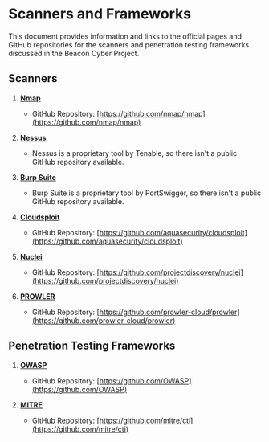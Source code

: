 # Scanners and Frameworks

This document provides information and links to the official pages and GitHub repositories for the scanners and penetration testing frameworks discussed in the Beacon Cyber Project.

## Scanners

1. **[Nmap](https://nmap.org/)**
   - GitHub Repository: [https://github.com/nmap/nmap](https://github.com/nmap/nmap)

2. **[Nessus](https://www.tenable.com/products/nessus)**
   - Nessus is a proprietary tool by Tenable, so there isn't a public GitHub repository available.

3. **[Burp Suite](https://portswigger.net/burp)**
   - Burp Suite is a proprietary tool by PortSwigger, so there isn't a public GitHub repository available.

4. **[Cloudsploit](https://cloudsploit.com/)**
   - GitHub Repository: [https://github.com/aquasecurity/cloudsploit](https://github.com/aquasecurity/cloudsploit)

5. **[Nuclei](https://nuclei.projectdiscovery.io/)**
   - GitHub Repository: [https://github.com/projectdiscovery/nuclei](https://github.com/projectdiscovery/nuclei)

6. **[PROWLER](https://prowler.cloud/)**
   - GitHub Repository: [https://github.com/prowler-cloud/prowler](https://github.com/prowler-cloud/prowler)

## Penetration Testing Frameworks

1. **[OWASP](https://owasp.org/)**
   - GitHub Repository: [https://github.com/OWASP](https://github.com/OWASP)

2. **[MITRE](https://attack.mitre.org/)**
   - GitHub Repository: [https://github.com/mitre/cti](https://github.com/mitre/cti)
